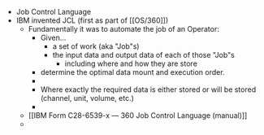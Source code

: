 - Job Control Language
- IBM invented JCL (first as part of [[OS/360]])
	- Fundamentally it was to automate the job of an Operator:
		- Given...
			- a set of work (aka "Job"s)
			- the input data and output data of each of those "Job"s
				- including where and how they are store
		- determine the optimal data mount and execution order.
		-
		- Where exactly the required data is either stored or will be stored (channel, unit, volume, etc.)
		-
	- [[IBM Form C28-6539-x — 360 Job Control Language (manual)]]
	-